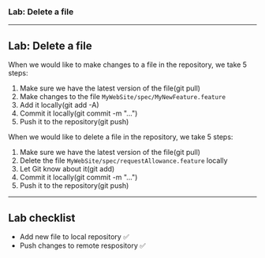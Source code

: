 ### Lab: Delete a file

<!-- .slide: class="is-lab" -->

---

## Lab: Delete a file

When we would like to make changes to a file in the repository, we take 5 steps: 

1. Make sure we have the latest version of the file(git pull) 
2. Make changes to the file `MyWebSite/spec/MyNewFeature.feature`
3. Add it locally(git add -A) 
4. Commit it locally(git commit -m "...") 
5. Push it to the repository(git push)

When we would like to delete a file in the repository, we take 5 steps: 

1. Make sure we have the latest version of the file(git pull) 
2. Delete the file `MyWebSite/spec/requestAllowance.feature` locally 
3. Let Git know about it(git add) 
4. Commit it locally(git commit -m "...") 
5. Push it to the repository(git push) 

---

## Lab checklist

- Add new file to local repository ✅
- Push changes to remote respository ✅